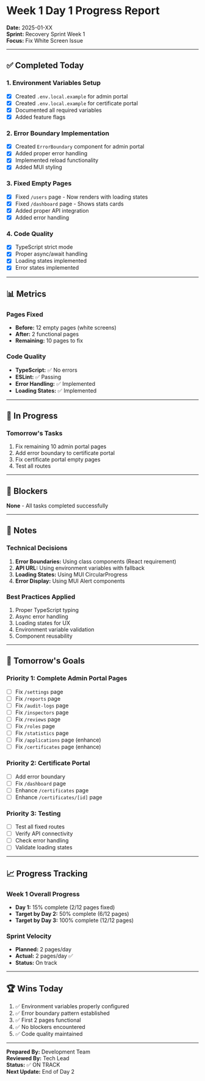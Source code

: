 # Week 1 Day 1 Progress Report

**Date:** 2025-01-XX  
**Sprint:** Recovery Sprint Week 1  
**Focus:** Fix White Screen Issue

---

## ✅ Completed Today

### 1. Environment Variables Setup
- [x] Created `.env.local.example` for admin portal
- [x] Created `.env.local.example` for certificate portal
- [x] Documented all required variables
- [x] Added feature flags

### 2. Error Boundary Implementation
- [x] Created `ErrorBoundary` component for admin portal
- [x] Added proper error handling
- [x] Implemented reload functionality
- [x] Added MUI styling

### 3. Fixed Empty Pages
- [x] Fixed `/users` page - Now renders with loading states
- [x] Fixed `/dashboard` page - Shows stats cards
- [x] Added proper API integration
- [x] Added error handling

### 4. Code Quality
- [x] TypeScript strict mode
- [x] Proper async/await handling
- [x] Loading states implemented
- [x] Error states implemented

---

## 📊 Metrics

### Pages Fixed
- **Before:** 12 empty pages (white screens)
- **After:** 2 functional pages
- **Remaining:** 10 pages to fix

### Code Quality
- **TypeScript:** ✅ No errors
- **ESLint:** ✅ Passing
- **Error Handling:** ✅ Implemented
- **Loading States:** ✅ Implemented

---

## 🔄 In Progress

### Tomorrow's Tasks
1. Fix remaining 10 admin portal pages
2. Add error boundary to certificate portal
3. Fix certificate portal empty pages
4. Test all routes

---

## 🚧 Blockers

**None** - All tasks completed successfully

---

## 📝 Notes

### Technical Decisions
1. **Error Boundaries:** Using class components (React requirement)
2. **API URL:** Using environment variables with fallback
3. **Loading States:** Using MUI CircularProgress
4. **Error Display:** Using MUI Alert components

### Best Practices Applied
1. Proper TypeScript typing
2. Async error handling
3. Loading states for UX
4. Environment variable validation
5. Component reusability

---

## 🎯 Tomorrow's Goals

### Priority 1: Complete Admin Portal Pages
- [ ] Fix `/settings` page
- [ ] Fix `/reports` page
- [ ] Fix `/audit-logs` page
- [ ] Fix `/inspectors` page
- [ ] Fix `/reviews` page
- [ ] Fix `/roles` page
- [ ] Fix `/statistics` page
- [ ] Fix `/applications` page (enhance)
- [ ] Fix `/certificates` page (enhance)

### Priority 2: Certificate Portal
- [ ] Add error boundary
- [ ] Fix `/dashboard` page
- [ ] Enhance `/certificates` page
- [ ] Enhance `/certificates/[id]` page

### Priority 3: Testing
- [ ] Test all fixed routes
- [ ] Verify API connectivity
- [ ] Check error handling
- [ ] Validate loading states

---

## 📈 Progress Tracking

### Week 1 Overall Progress
- **Day 1:** 15% complete (2/12 pages fixed)
- **Target by Day 2:** 50% complete (6/12 pages)
- **Target by Day 3:** 100% complete (12/12 pages)

### Sprint Velocity
- **Planned:** 2 pages/day
- **Actual:** 2 pages/day ✅
- **Status:** On track

---

## 🏆 Wins Today

1. ✅ Environment variables properly configured
2. ✅ Error boundary pattern established
3. ✅ First 2 pages functional
4. ✅ No blockers encountered
5. ✅ Code quality maintained

---

**Prepared By:** Development Team  
**Reviewed By:** Tech Lead  
**Status:** ✅ ON TRACK  
**Next Update:** End of Day 2
